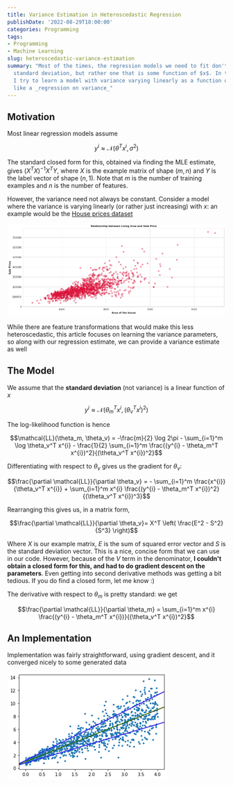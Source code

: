 ```yaml
---
title: Variance Estimation in Heteroscedastic Regression
publishDate: '2022-08-29T18:00:00'
categories: Programming
tags:
- Programming
- Machine Learning
slug: heteroscedastic-variance-estimation
summary: "Most of the times, the regression models we need to fit don't have a constant
  standard deviation, but rather one that is some function of $x$. In this article,
  I try to learn a model with variance varying linearly as a function of x: kind of
  like a _regression on variance_"
---
```


## Motivation

Most linear regression models assume 

$$y^{i} \approx \mathcal{N}(\theta^T x^{i}, \sigma^2)$$

The standard closed form for this, obtained via finding the MLE estimate, gives $(X^T X)^{-1} X^T Y$, where $X$ is the example matrix of shape $(m,n)$ and $Y$ is the label vector of shape $(n,1)$. Note that $m$ is the number of training examples and $n$ is the number of features.

However, the variance need not always be constant. Consider a model where the variance is varying linearly (or rather just increasing) with $x$: an example would be the [House prices dataset](https://www.kaggle.com/code/chanakyavivekkapoor/house-price-prediction)

![img](res/house_prices.png)

While there are feature transformations that would make this less heteroscedastic, this article focuses on learning the variance parameters, so along with our regression estimate, we can provide a variance estimate as well

## The Model

We assume that the **standard deviation** (not variance) is a linear function of $x$

$$y^{i} \approx \mathcal{N}(\theta_m^T x^{i}, (\theta_v^T x^{i})^2)$$

The log-likelihood function is hence

$$\mathcal{LL}(\theta_m, \theta_v) = -\frac{m}{2} \log 2\pi - \sum_{i=1}^m \log \theta_v^T x^{i} - \frac{1}{2} \sum_{i=1}^m \frac{(y^{i} - \theta_m^T x^{i})^2}{(\theta_v^T x^{i})^2}$$

Differentiating with respect to $\theta_v$ gives us the gradient for $\theta_v$:

$$\frac{\partial \mathcal{LL}}{\partial \theta_v} = - \sum_{i=1}^m \frac{x^{i}}{\theta_v^T x^{i}} + \sum_{i=1}^m x^{i} \frac{(y^{i} - \theta_m^T x^{i})^2}{(\theta_v^T x^{i})^3}$$

Rearranging this gives us, in a matrix form,

$$\frac{\partial \mathcal{LL}}{\partial \theta_v}= X^T \left( \frac{E^2 - S^2}{S^3} \right)$$

Where $X$ is our example matrix, $E$ is the sum of squared error vector and $S$ is the standard deviation vector. This is a nice, concise form that we can use in our code. However, because of the $V$ term in the denominator, **I couldn't obtain a closed form for this, and had to do gradient descent on the parameters**. Even getting into second derivative methods was getting a bit tedious. If you do find a closed form, let me know :)

The derivative with respect to $\theta_m$ is pretty standard: we get

$$\frac{\partial \mathcal{LL}}{\partial \theta_m} = \sum_{i=1}^m x^{i} \frac{(y^{i} - \theta_m^T x^{i})}{(\theta_v^T x^{i})^2}$$

## An Implementation

Implementation was fairly straightforward, using gradient descent, and it converged nicely to some generated data

![hetero_model](res/hetero_sd_model.png)
